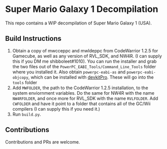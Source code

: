 # Super Mario Galaxy 1 Decompilation

This repo contains a WIP decompilation of Super Mario Galaxy 1 (USA).

## Build Instructions

1. Obtain a copy of mwcceppc and mwldeppc from CodeWarrior 1.2.5 for Gamecube, as well as any version of RVL_SDK, and NW4R. (I can supply this if you DM me shibboleet#1010). You can run the installer and grab the two files out of the `PowerPC_EABI_Tools/Command_Line_Tools` folder where you installed it. Also obtain `powerpc-eabi-as` and `powerpc-eabi-objcopy`, which can be installed with [devkitPro](https://devkitpro.org/wiki/Getting_Started). These will go into the `tools` folder
2. Add `MWFOLDER`, the path to the CodeWarrior 1.2.5 installation, to the system enviornment variables. Do the same for NW4R with the name `NW4RFOLDER`, and once more for RVL_SDK with the name `RVLFOLDER`. Add `CWFOLDER` and have it point to a folder that contains all of the GC/Wii compilers (I can supply this if you need it.)
3. Run `build.py`.

## Contributions

Contributions and PRs are welcome.